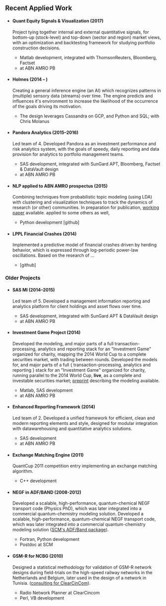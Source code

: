 <!-- ## Applied Projects -->

## Recent Applied Work


* ####	Quant Equity Signals & Visualization (2017)
	Project tying together internal and external quantitative signals, for bottom-up (stock-level) and top-down (sector and region) market views, with an optimization and backtesting framework for studying portfolio construction decisions.
	- Matlab development, integrated with ThomsonReuters, Bloomberg, Factset
	- at ABN AMRO PB


* #### Holmes (2014 – )
	Creating a general inference engine (an AI) which recognizes patterns in (multiple) sensory data (streams) over time. The engine predicts and influences it's environment to increase the likelihood of the occurrence of the goals driving its motivation. 
    - The design leverages Cassandra on GCP, and Python and SQL; with Chris Molanus


* #### Pandora Analytics (2015–2016)
	Led team of 4. Developed Pandora as an investment performance and risk analytics system, with the goals of speedy, daily reporting and data provision for analytics to portfolio management teams.
	- SAS development, integrated with SunGard APT, Bloomberg, Factset & DataVault design
	- at ABN AMRO PB


* #### NLP applied to ABN AMRO prospectus (2015)
    Combining techniques from probabilistic topic modeling (using LDA) with clustering and visualization techniques to track the dynamics of research (or other) communities. In preparation for publication, [working paper](http://santafe.edu) available. applied to some others as well, 
    - Python development [github]


* #### LPPL Financial Crashes (2014)
	Implemented a predictive model of financial crashes driven by herding behavior, which is expressed through log-periodic power-law oscillations. Based on the research of ...
	- [github]


### Older Projects

* #### SAS MI (2014–2015)
	Led team of 5. Developed a management information reporting and analytics platform for client holdings and asset flows over time.
	- SAS development, integrated with SunGard APT & DataVault design
	- at ABN AMRO PB

	
* #### Investment Game Project (2014)
    Developed the modeling, and major parts of a full transaction-processing, analytics and reporting stack for an "Investment Game" organized for charity, mapping the 2014 World Cup to a complete securities market, with trading between rounds.
    Developed the models for, and major parts of a full \{ transaction-processing, analytics and reporting \} stack for an "Investment Game" organized for charity, running parallel to the 2014 World Cup, **live**, as a complete and investable securities market; [preprint](http://arxiv.org) describing the modeling available.
	- Matlab, SAS development
	- at ABN AMRO PB

	
* #### Enhanced Reporting Framework (2014)
	Led team of 2. Developed a unified framework for efficient, clean and modern reporting elements and style, designed for modular integration with datawarehousing and quantitative analytics solutions.
	- SAS development
	- at ABN AMRO PB



* #### Exchange Matching Engine (2011)
	QuantCup 2011 competition entry implementing an exchange matching algorithm.
	- C++ development


* #### NEGF in ADF/BAND (2008-2012)
	Developed a scalable, high-performance, quantum-chemical NEGF transport code (Physics PhD), which was later integrated into a commercial quantum-chemistry modeling solution.
    Developed a scalable, high-performance, quantum-chemical NEGF transport code, which was later integrated into a commercial quantum-chemistry modeling solution ([SCM's ADF/Band package](http://www.scm.com)).
	- Fortran, Python development
	- Postdoc at SCM


* #### GSM-R for NCBG (2010)
    Designed a statistical methodology for validation of GSM-R network designs during field-trials on the high-speed railway networks in the Netherlands and Belgium, later used in the design of a network in Tunisia. 
    ([consulting for ClearCinCom](http://www.clearcincom.com)).
	- Radio Network Planner at ClearCincom
	- Perl, VB development